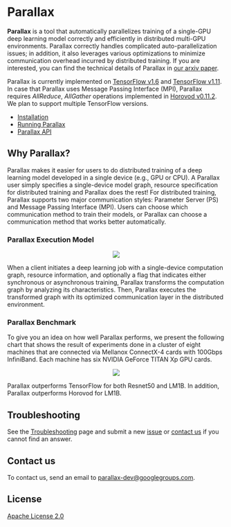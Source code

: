 # Parallax
**Parallax** is a tool that automatically parallelizes training of a single-GPU deep learning model correctly and efficiently in distributed multi-GPU environments. Parallax correctly handles complicated auto-parallelization issues; in addition, it also leverages various optimizations to minimize communication overhead incurred by distributed training. If you are interested, you can find the technical details of Parallax in [our arxiv paper](https://arxiv.org/pdf/1808.02621.pdf).

Parallax is currently implemented on [TensorFlow v1.6](https://github.com/tensorflow/tensorflow/tree/r1.6) and [TensorFlow v1.11](https://github.com/tensorflow/tensorflow/tree/r1.11). In case that Parallax uses Message Passing Interface (MPI), Parallax requires *AllReduce*, *AllGather* operations implemented in [Horovod v0.11.2](https://github.com/uber/horovod/tree/v0.11.2). We plan to support multiple TensorFlow versions. 

* [Installation](doc/installation.md)
* [Running Parallax](doc/quick_start.md)
* [Parallax API](doc/parallax_api.md)

## Why Parallax?

Parallax makes it easier for users to do distributed training of a deep learning model developed in a single device (e.g., GPU or CPU). A Parallax user simply specifies a single-device model graph, resource specification for distributed training and Parallax does the rest! For distributed training, Parallax supports two major communication styles: Parameter Server (PS) and Message Passing Interface (MPI). Users can choose which communication method to train their models, or Parallax can choose a communication method that works better automatically.

### Parallax Execution Model

<p align=center><img src=doc/figure/exec_model.png></p>


When a client initiates a deep learning job with a single-device computation graph, resource information, and optionally a flag that indicates either synchronous or asynchronous training, Parallax transforms the computation graph by analyzing its characteristics. Then, Parallax executes the transformed graph with its optimized communication layer in the distributed environment.

### Parallax Benchmark

To give you an idea on how well Parallax performs, we present the following chart that shows the result of experiments done in a cluster of eight machines that are connected via Mellanox ConnectX-4 cards with 100Gbps InfiniBand. Each machine has six NVIDIA GeForce TITAN Xp GPU cards.

<p align=center>
  <img src=/doc/figure/benchmark.png>
</p>
Parallax outperforms TensorFlow for both Resnet50 and LM1B. In addition, Parallax outperforms Horovod for LM1B.

## Troubleshooting
See the [Troubleshooting](doc/trouble_shooting.md) page and submit a new [issue](https://github.com/snuspl/parallax/issues/new) or [contact us](#contact-us) if you cannot find an answer.

## Contact us
To contact us, send an email to parallax-dev@googlegroups.com.

## License
[Apache License 2.0](LICENSE)



